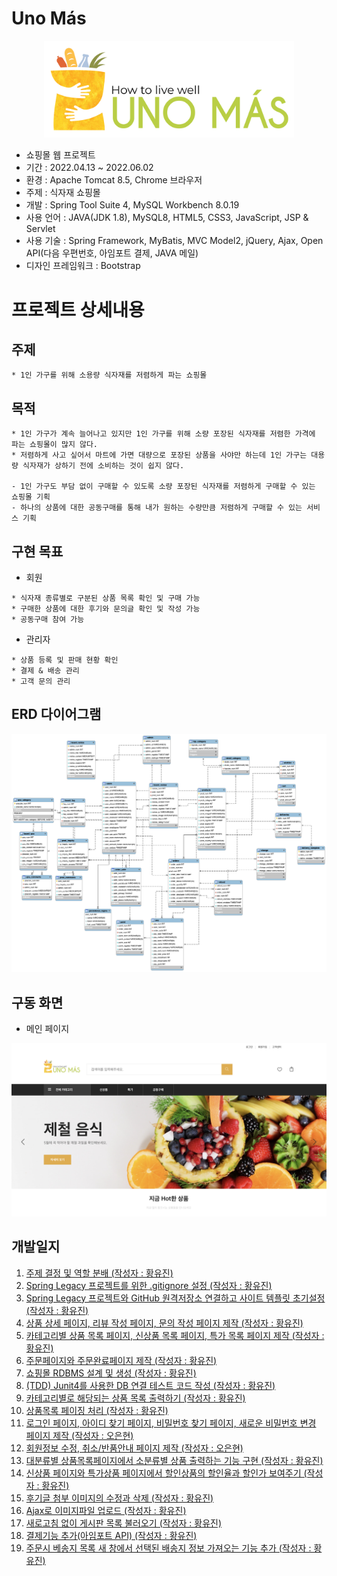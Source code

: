 # Uno Más

<p align="center"><img src="/images/unomas-logo.png" width="400"></p>

* 쇼핑몰 웹 프로젝트
* 기간 : 2022.04.13 ~ 2022.06.02
* 환경 : Apache Tomcat 8.5, Chrome 브라우저
* 주제 : 식자재 쇼핑몰
* 개발 : Spring Tool Suite 4, MySQL Workbench 8.0.19
* 사용 언어 : JAVA(JDK 1.8), MySQL8, HTML5, CSS3, JavaScript, JSP & Servlet
* 사용 기술 : Spring Framework, MyBatis, MVC Model2, jQuery, Ajax, Open API(다음 우편번호, 아임포트 결제, JAVA 메일)
* 디자인 프레임워크 : Bootstrap

# 프로젝트 상세내용
## 주제
```
* 1인 가구를 위해 소용량 식자재를 저렴하게 파는 쇼핑몰
```

## 목적
```
* 1인 가구가 계속 늘어나고 있지만 1인 가구를 위해 소량 포장된 식자재를 저렴한 가격에 파는 쇼핑몰이 많지 않다. 
* 저렴하게 사고 싶어서 마트에 가면 대량으로 포장된 상품을 사야만 하는데 1인 가구는 대용량 식자재가 상하기 전에 소비하는 것이 쉽지 않다.

- 1인 가구도 부담 없이 구매할 수 있도록 소량 포장된 식자재를 저렴하게 구매할 수 있는 쇼핑몰 기획
- 하나의 상품에 대한 공동구매를 통해 내가 원하는 수량만큼 저렴하게 구매할 수 있는 서비스 기획 
```

## 구현 목표
* 회원
```
* 식자재 종류별로 구분된 상품 목록 확인 및 구매 가능
* 구매한 상품에 대한 후기와 문의글 확인 및 작성 가능
* 공동구매 참여 가능
```

* 관리자
```
* 상품 등록 및 판매 현황 확인
* 결제 & 배송 관리
* 고객 문의 관리
```

## ERD 다이어그램

<p align="center"><img src="/images/erdDiagram.png"></p>

## 구동 화면
* 메인 페이지
<p align="center"><img src="/images/unomasMain.png"></p>

## 개발일지
1. [주제 결정 및 역할 분배 (작성자 : 황유진)](DevLog/2022-04-14-uno-mas-dev-log-01.md)<br>
2. [Spring Legacy 프로젝트를 위한 .gitignore 설정 (작성자 : 황유진)](DevLog/2022-04-20-uno-mas-dev-log-02.md)<br>
3. [Spring Legacy 프로젝트와 GitHub 원격저장소 연결하고 사이트 템플릿 초기설정 (작성자 : 황유진)](DevLog/2022-04-21-uno-mas-dev-log-03.md)<br>
4. [상품 상세 페이지, 리뷰 작성 페이지, 문의 작성 페이지 제작 (작성자 : 황유진)](DevLog/2022-04-25-uno-mas-dev-log-04.md)<br>
5. [카테고리별 상품 목록 페이지, 신상품 목록 페이지, 특가 목록 페이지 제작 (작성자 : 황유진)](DevLog/2022-04-26-uno-mas-dev-log-05.md)<br>
6. [주문페이지와 주문완료페이지 제작 (작성자 : 황유진)](DevLog/2022-04-28-uno-mas-dev-log-06.md)<br>
7. [쇼핑몰 RDBMS 설계 및 생성 (작성자 : 황유진)](DevLog/2022-05-01-uno-mas-dev-log-07.md)<br>
8. [(TDD) Junit4를 사용한 DB 연결 테스트 코드 작성 (작성자 : 황유진)](DevLog/2022-05-02-uno-mas-dev-log-08.md)<br>
9. [카테고리별로 해당되는 상품 목록 출력하기 (작성자 : 황유진)](DevLog/2022-05-03-uno-mas-dev-log-09.md)<br>
10. [상품목록 페이징 처리 (작성자 : 황유진)](DevLog/2022-05-03-uno-mas-dev-log-10.md)<br>
11. [로그인 페이지, 아이디 찾기 페이지, 비밀번호 찾기 페이지, 새로운 비밀번호 변경 페이지 제작 (작성자 : 오은현)](DevLog/2022-05-03-uno-mas-dev-log-11.md)<br>
12. [회원정보 수정, 취소/반품안내 페이지 제작 (작성자 : 오은현)](DevLog/2022-05-03-uno-mas-dev-log-12.md)<br>
13. [대분류별 상품목록페이지에서 소분류별 상품 출력하는 기능 구현 (작성자 : 황유진)](DevLog/2022-05-05-uno-mas-dev-log-13.md)<br>
14. [신상품 페이지와 특가상품 페이지에서 할인상품의 할인율과 할인가 보여주기 (작성자 : 황유진)](DevLog/2022-05-10-uno-mas-dev-log-14.md)<br>
15. [후기글 첨부 이미지의 수정과 삭제 (작성자 : 황유진)](DevLog/2022-05-17-uno-mas-dev-log-15.md)<br>
16. [Ajax로 이미지파일 업로드 (작성자 : 황유진)](DevLog/2022-05-18-uno-mas-dev-log-16.md)<br>
17. [새로고침 없이 게시판 목록 불러오기 (작성자 : 황유진)](DevLog/2022-05-22-uno-mas-dev-log-17.md)<br>
18. [결제기능 추가(아임포트 API) (작성자 : 황유진)](DevLog/2022-05-26-uno-mas-dev-log-18.md)<br>
19. [주문시 베송지 목록 새 창에서 선택된 배송지 정보 가져오는 기능 추가 (작성자 : 황유진)](DevLog/2022-05-27-uno-mas-dev-log-19.md)<br>
